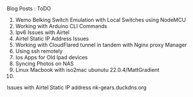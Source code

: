 Blog Posts : ToDO

1. Wemo Belking Switch Emulation with Local Switches using NodeMCU
2. Working with Arduino CLI Commands
3. Ipv6 Issues with Airtel
4. Airtel Static IP Address Issues
5. Working with CloudFlared tunnel in tandem with Nginx proxy Manager
6. Using ssh remotely
7. Ios Apps for Old Ipad devices
8. Syncing Photos on NAS
9. Linux Macbook with iso2mac ubunutu 22.0.4/MattGradient
10.


Issues with Airtel Static IP address
nk-gears.duckdns.org